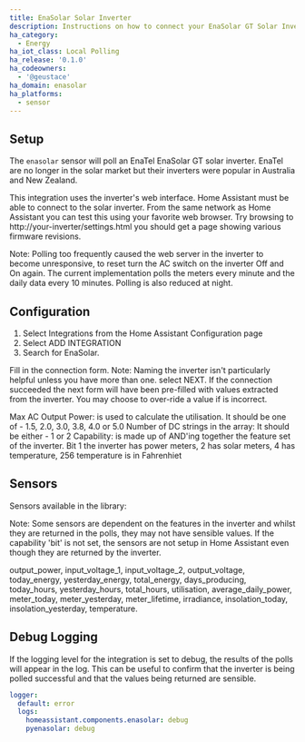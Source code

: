 ```yaml
---
title: EnaSolar Solar Inverter
description: Instructions on how to connect your EnaSolar GT Solar Inverter to Home Assistant.
ha_category:
  - Energy
ha_iot_class: Local Polling
ha_release: '0.1.0'
ha_codeowners:
  - '@geustace'
ha_domain: enasolar
ha_platforms:
  - sensor
---
```


## Setup

The `enasolar` sensor will poll an EnaTel EnaSolar GT solar inverter.  EnaTel are no longer in the solar market but their inverters were popular in Australia and New Zealand.

This integration uses the inverter's web interface. Home Assistant must be able to connect to the solar inverter. From the same network as Home Assistant you can test this using your favorite web browser. Try browsing to http://your-inverter/settings.html you should get a page showing various firmware revisions.

Note: Polling too frequently caused the web server in the inverter to become unresponsive, to reset turn the AC switch on the inverter Off and On again. The current implementation polls the meters every minute and the daily data every 10 minutes. Polling is also reduced at night.


## Configuration

1. Select Integrations from the Home Assistant Configuration page
2. Select ADD INTEGRATION
3. Search for EnaSolar.

Fill in the connection form. Note: Naming the inverter isn't particularly helpful unless you have more than one. select NEXT. If the connection succeeded the next form will have been pre-filled with values extracted from the inverter.  You may choose to over-ride a value if is incorrect.

Max AC Output Power: is used to calculate the utilisation. It should be one of - 1.5, 2.0, 3.0, 3.8, 4.0 or 5.0
Number of DC strings in the array: It should be either - 1 or 2
Capability: is made up of AND'ing together the feature set of the inverter. Bit 1 the inverter has power meters, 2 has solar meters, 4 has temperature, 256 temperature is in Fahrenhiet

## Sensors

Sensors available in the library:

Note: Some sensors are dependent on the features in the inverter and whilst they are returned in the polls, they may not have sensible values. If the capability 'bit' is not set, the sensors are not setup in Home Assistant even though they are returned by the inverter.

output_power, input_voltage_1, input_voltage_2, output_voltage, today_energy, yesterday_energy, total_energy, days_producing, today_hours, yesterday_hours, total_hours, utilisation, average_daily_power, meter_today, meter_yesterday, meter_lifetime, irradiance, insolation_today, insolation_yesterday, temperature.

## Debug Logging

If the logging level for the integration is set to debug, the results of the polls will appear in the log. This can be useful to confirm that the inverter is being polled successful and that the values being returned are sensible.

```yaml
logger:
  default: error
  logs:
    homeassistant.components.enasolar: debug
    pyenasolar: debug
```
